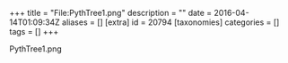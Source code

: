 +++
title = "File:PythTree1.png"
description = ""
date = 2016-04-14T01:09:34Z
aliases = []
[extra]
id = 20794
[taxonomies]
categories = []
tags = []
+++

PythTree1.png
